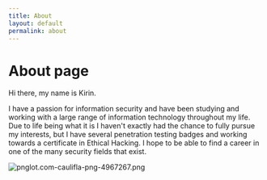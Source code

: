 ```yaml
---
title: About
layout: default
permalink: about
---
```


# About page

Hi there, my name is Kirin.

I have a passion for information security and have been studying and working with a large range of information technology throughout my life. Due to life being what it is I haven't exactly had the chance to fully pursue my interests, but I have several penetration testing badges and working towards a certificate in Ethical Hacking. I hope to be able to find a career in one of the many security fields that exist.

![pnglot.com-caulifla-png-4967267.png](/uploads/pnglot.com-caulifla-png-4967267.png)

